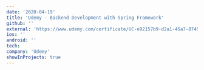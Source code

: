 ```yaml
---
date: '2020-04-19'
title: 'Udemy - Backend Development with Spring Framework'
github: ''
external: 'https://www.udemy.com/certificate/UC-e92157b9-d2a1-45a7-8749-12b423123ef6/'
ios: ''
android: ''
tech:
company: 'Udemy'
showInProjects: true
---
```

